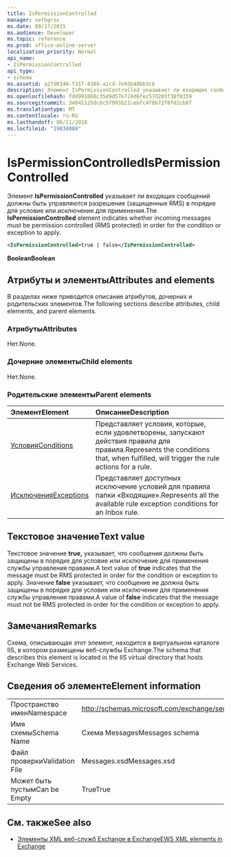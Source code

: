 ```yaml
---
title: IsPermissionControlled
manager: sethgros
ms.date: 09/17/2015
ms.audience: Developer
ms.topic: reference
ms.prod: office-online-server
localization_priority: Normal
api_name:
- IsPermissionControlled
api_type:
- schema
ms.assetid: a2fd0340-f31f-4389-a1cd-7e93b40bb3c6
description: Элемент IsPermissionControlled указывает ли входящих сообщений должны быть управляются разрешение (защищенные RMS) в порядке для условие или исключение для применения.
ms.openlocfilehash: fdd9910b8c35d9d57e724d6fec57d203f38f0359
ms.sourcegitcommit: 34041125dc8c5f993b21cebfc4f8b72f0fd2cb6f
ms.translationtype: MT
ms.contentlocale: ru-RU
ms.lasthandoff: 06/11/2018
ms.locfileid: "19834088"
---
```

# <a name="ispermissioncontrolled"></a><span data-ttu-id="bc679-103">IsPermissionControlled</span><span class="sxs-lookup"><span data-stu-id="bc679-103">IsPermissionControlled</span></span>

<span data-ttu-id="bc679-104">Элемент **IsPermissionControlled** указывает ли входящих сообщений должны быть управляются разрешение (защищенные RMS) в порядке для условие или исключение для применения.</span><span class="sxs-lookup"><span data-stu-id="bc679-104">The **IsPermissionControlled** element indicates whether incoming messages must be permission controlled (RMS protected) in order for the condition or exception to apply.</span></span> 
  
```XML
<IsPermissionControlled>true | false</IsPermissionControlled>
```

 <span data-ttu-id="bc679-105">**Boolean**</span><span class="sxs-lookup"><span data-stu-id="bc679-105">**Boolean**</span></span>
## <a name="attributes-and-elements"></a><span data-ttu-id="bc679-106">Атрибуты и элементы</span><span class="sxs-lookup"><span data-stu-id="bc679-106">Attributes and elements</span></span>

<span data-ttu-id="bc679-107">В разделах ниже приводится описание атрибутов, дочерних и родительских элементов.</span><span class="sxs-lookup"><span data-stu-id="bc679-107">The following sections describe attributes, child elements, and parent elements.</span></span>
  
### <a name="attributes"></a><span data-ttu-id="bc679-108">Атрибуты</span><span class="sxs-lookup"><span data-stu-id="bc679-108">Attributes</span></span>

<span data-ttu-id="bc679-109">Нет.</span><span class="sxs-lookup"><span data-stu-id="bc679-109">None.</span></span>
  
### <a name="child-elements"></a><span data-ttu-id="bc679-110">Дочерние элементы</span><span class="sxs-lookup"><span data-stu-id="bc679-110">Child elements</span></span>

<span data-ttu-id="bc679-111">Нет.</span><span class="sxs-lookup"><span data-stu-id="bc679-111">None.</span></span>
  
### <a name="parent-elements"></a><span data-ttu-id="bc679-112">Родительские элементы</span><span class="sxs-lookup"><span data-stu-id="bc679-112">Parent elements</span></span>

|<span data-ttu-id="bc679-113">**Элемент**</span><span class="sxs-lookup"><span data-stu-id="bc679-113">**Element**</span></span>|<span data-ttu-id="bc679-114">**Описание**</span><span class="sxs-lookup"><span data-stu-id="bc679-114">**Description**</span></span>|
|:-----|:-----|
|[<span data-ttu-id="bc679-115">Условия</span><span class="sxs-lookup"><span data-stu-id="bc679-115">Conditions</span></span>](conditions.md) <br/> |<span data-ttu-id="bc679-116">Представляет условия, которые, если удовлетворены, запускают действия правила для правила.</span><span class="sxs-lookup"><span data-stu-id="bc679-116">Represents the conditions that, when fulfilled, will trigger the rule actions for a rule.</span></span>  <br/> |
|[<span data-ttu-id="bc679-117">Исключения</span><span class="sxs-lookup"><span data-stu-id="bc679-117">Exceptions</span></span>](exceptions.md) <br/> |<span data-ttu-id="bc679-118">Представляет доступных исключение условий для правила папки «Входящие».</span><span class="sxs-lookup"><span data-stu-id="bc679-118">Represents all the available rule exception conditions for an Inbox rule.</span></span>  <br/> |
   
## <a name="text-value"></a><span data-ttu-id="bc679-119">Текстовое значение</span><span class="sxs-lookup"><span data-stu-id="bc679-119">Text value</span></span>

<span data-ttu-id="bc679-120">Текстовое значение **true,** указывает, что сообщения должны быть защищены в порядке для условие или исключение для применения службы управления правами.</span><span class="sxs-lookup"><span data-stu-id="bc679-120">A text value of **true** indicates that the message must be RMS protected in order for the condition or exception to apply.</span></span> <span data-ttu-id="bc679-121">Значение **false** указывает, что сообщение не должна быть защищены в порядке для условие или исключение для применения службы управления правами.</span><span class="sxs-lookup"><span data-stu-id="bc679-121">A value of **false** indicates that the message must not be RMS protected in order for the condition or exception to apply.</span></span> 
  
## <a name="remarks"></a><span data-ttu-id="bc679-122">Замечания</span><span class="sxs-lookup"><span data-stu-id="bc679-122">Remarks</span></span>

<span data-ttu-id="bc679-123">Схема, описывающая этот элемент, находится в виртуальном каталоге IIS, в котором размещены веб-службы Exchange.</span><span class="sxs-lookup"><span data-stu-id="bc679-123">The schema that describes this element is located in the IIS virtual directory that hosts Exchange Web Services.</span></span>
  
## <a name="element-information"></a><span data-ttu-id="bc679-124">Сведения об элементе</span><span class="sxs-lookup"><span data-stu-id="bc679-124">Element information</span></span>

|||
|:-----|:-----|
|<span data-ttu-id="bc679-125">Пространство имен</span><span class="sxs-lookup"><span data-stu-id="bc679-125">Namespace</span></span>  <br/> |http://schemas.microsoft.com/exchange/services/2006/messages  <br/> |
|<span data-ttu-id="bc679-126">Имя схемы</span><span class="sxs-lookup"><span data-stu-id="bc679-126">Schema Name</span></span>  <br/> |<span data-ttu-id="bc679-127">Схема Messages</span><span class="sxs-lookup"><span data-stu-id="bc679-127">Messages schema</span></span>  <br/> |
|<span data-ttu-id="bc679-128">Файл проверки</span><span class="sxs-lookup"><span data-stu-id="bc679-128">Validation File</span></span>  <br/> |<span data-ttu-id="bc679-129">Messages.xsd</span><span class="sxs-lookup"><span data-stu-id="bc679-129">Messages.xsd</span></span>  <br/> |
|<span data-ttu-id="bc679-130">Может быть пустым</span><span class="sxs-lookup"><span data-stu-id="bc679-130">Can be Empty</span></span>  <br/> |<span data-ttu-id="bc679-131">True</span><span class="sxs-lookup"><span data-stu-id="bc679-131">True</span></span>  <br/> |
   
## <a name="see-also"></a><span data-ttu-id="bc679-132">См. также</span><span class="sxs-lookup"><span data-stu-id="bc679-132">See also</span></span>



- [<span data-ttu-id="bc679-133">Элементы XML веб-служб Exchange в Exchange</span><span class="sxs-lookup"><span data-stu-id="bc679-133">EWS XML elements in Exchange</span></span>](ews-xml-elements-in-exchange.md)

